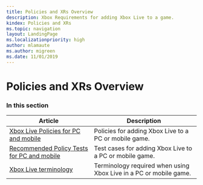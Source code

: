 ```yaml
---
title: Policies and XRs Overview
description: Xbox Requirements for adding Xbox Live to a game.
kindex: Policies and XRs
ms.topic: navigation
layout: LandingPage
ms.localizationpriority: high
author: mlamaute
ms.author: migreen
ms.date: 11/01/2019
---
```


# Policies and XRs Overview

### In this section

| Article | Description |
|---------|-------------|
| [Xbox Live Policies for PC and mobile](live-policies-pc.md) | Policies for adding Xbox Live to a PC or mobile game. |
| [Recommended Policy Tests for PC and mobile](live-policy-tests-pc.md) | Test cases for adding Xbox Live to a PC or mobile game. |
| [Xbox Live terminology](live-certification-terminology-pc.md) | Terminology required when using Xbox Live in a PC or mobile game. |


<!-- {% jumppage its %} -->
